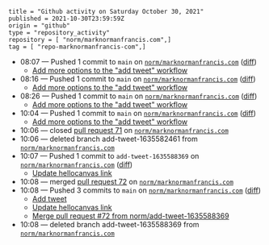 ```
title = "Github activity on Saturday October 30, 2021"
published = 2021-10-30T23:59:59Z
origin = "github"
type = "repository_activity"
repository = [ "norm/marknormanfrancis.com",]
tag = [ "repo-marknormanfrancis-com",]
```

* 08:07 — Pushed 1 commit to `main` on [`norm/marknormanfrancis.com`](https://github.com/norm/marknormanfrancis.com) ([diff](https://github.com/norm/marknormanfrancis.com/compare/f4ee364772ef9763f4c4528aaa59f4f93ad8437b..14d573c045f7a4ac8727aaad49fbf880e6749bc7))
  * [Add more options to the "add tweet" workflow](https://github.com/norm/marknormanfrancis.com/commit/14d573c045f7a4ac8727aaad49fbf880e6749bc7)
* 08:16 — Pushed 1 commit to `main` on [`norm/marknormanfrancis.com`](https://github.com/norm/marknormanfrancis.com) ([diff](https://github.com/norm/marknormanfrancis.com/compare/14d573c045f7a4ac8727aaad49fbf880e6749bc7..0b0dc9b8e2096dbcebe2262f54fb9231a4bc822c))
  * [Add more options to the "add tweet" workflow](https://github.com/norm/marknormanfrancis.com/commit/0b0dc9b8e2096dbcebe2262f54fb9231a4bc822c)
* 08:26 — Pushed 1 commit to `main` on [`norm/marknormanfrancis.com`](https://github.com/norm/marknormanfrancis.com) ([diff](https://github.com/norm/marknormanfrancis.com/compare/0b0dc9b8e2096dbcebe2262f54fb9231a4bc822c..57b875f49e2012504a9d2b29b7e6ba8852c2d8f1))
  * [Add more options to the "add tweet" workflow](https://github.com/norm/marknormanfrancis.com/commit/57b875f49e2012504a9d2b29b7e6ba8852c2d8f1)
* 10:04 — Pushed 1 commit to `main` on [`norm/marknormanfrancis.com`](https://github.com/norm/marknormanfrancis.com) ([diff](https://github.com/norm/marknormanfrancis.com/compare/57b875f49e2012504a9d2b29b7e6ba8852c2d8f1..74ca00ed71787276c9af81066b5668c6e635b56b))
  * [Add more options to the "add tweet" workflow](https://github.com/norm/marknormanfrancis.com/commit/74ca00ed71787276c9af81066b5668c6e635b56b)
* 10:06 — closed [pull request 71](https://github.com/norm/marknormanfrancis.com/pull/71) on [`norm/marknormanfrancis.com`](https://github.com/norm/marknormanfrancis.com)
* 10:06 — deleted branch add-tweet-1635582461 from [`norm/marknormanfrancis.com`](https://github.com/norm/marknormanfrancis.com)
* 10:07 — Pushed 1 commit to `add-tweet-1635588369` on [`norm/marknormanfrancis.com`](https://github.com/norm/marknormanfrancis.com) ([diff](https://github.com/norm/marknormanfrancis.com/compare/8e4c801befff55f0614a0d542c6f12fd87f203aa..09b31a34601c7f8c2e4bed13dfa3e6c510ee686f))
  * [Update hellocanvas link](https://github.com/norm/marknormanfrancis.com/commit/09b31a34601c7f8c2e4bed13dfa3e6c510ee686f)
* 10:08 — merged [pull request 72](https://github.com/norm/marknormanfrancis.com/pull/72) on [`norm/marknormanfrancis.com`](https://github.com/norm/marknormanfrancis.com)
* 10:08 — Pushed 3 commits to `main` on [`norm/marknormanfrancis.com`](https://github.com/norm/marknormanfrancis.com) ([diff](https://github.com/norm/marknormanfrancis.com/compare/74ca00ed71787276c9af81066b5668c6e635b56b..459831b3188961fdb6a04d870b07e4c0d9cc6581))
  * [Add tweet](https://github.com/norm/marknormanfrancis.com/commit/8e4c801befff55f0614a0d542c6f12fd87f203aa)
  * [Update hellocanvas link](https://github.com/norm/marknormanfrancis.com/commit/09b31a34601c7f8c2e4bed13dfa3e6c510ee686f)
  * [Merge pull request #72 from norm/add-tweet-1635588369](https://github.com/norm/marknormanfrancis.com/commit/459831b3188961fdb6a04d870b07e4c0d9cc6581)
* 10:08 — deleted branch add-tweet-1635588369 from [`norm/marknormanfrancis.com`](https://github.com/norm/marknormanfrancis.com)
